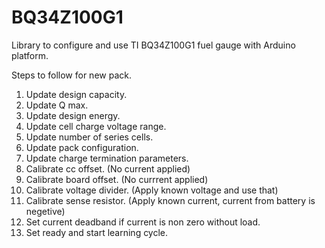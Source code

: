 
# BQ34Z100G1

Library to configure and use TI BQ34Z100G1 fuel gauge with Arduino platform.

Steps to follow for new pack.

1. Update design capacity.
2. Update Q max.
3. Update design energy.
4. Update cell charge voltage range.
5. Update number of series cells.
6. Update pack configuration.
7. Update charge termination parameters.
8. Calibrate cc offset. (No current applied)
9. Calibrate board offset. (No currrent applied)
10. Calibrate voltage divider. (Apply known voltage and use that)
11. Calibrate sense resistor. (Apply known current, current from battery is negetive)
12. Set current deadband if current is non zero without load.
13. Set ready and start learning cycle.

